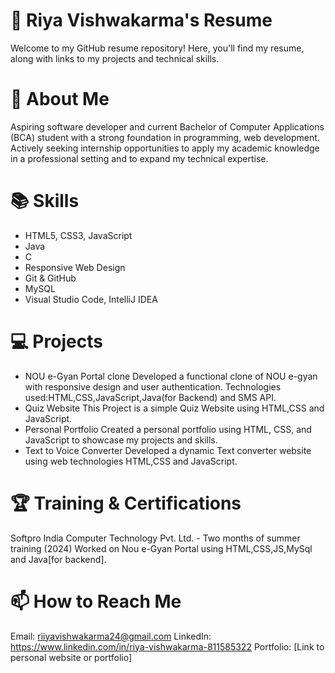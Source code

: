 # 💼 Riya Vishwakarma's Resume
Welcome to my GitHub resume repository! Here, you'll find my resume, along with links to my projects and technical skills.
# 📝 About Me
Aspiring software developer and current Bachelor of Computer Applications (BCA) student with a strong foundation in programming, web development. 
Actively seeking internship opportunities to apply my academic knowledge in a professional setting and to expand my technical expertise.
# 📚 Skills
* HTML5, CSS3, JavaScript
* Java
* C
* Responsive Web Design
* Git & GitHub
* MySQL
* Visual Studio Code, IntelliJ IDEA
# 💻 Projects
*  NOU e-Gyan Portal clone
Developed a functional clone of NOU e-gyan with responsive design and user authentication.
Technologies used:HTML,CSS,JavaScript,Java(for Backend) and SMS API.
*  Quiz Website
This Project is a simple Quiz Website using HTML,CSS and JavaScript.
*  Personal Portfolio
Created a personal portfolio using HTML, CSS, and JavaScript to showcase my projects and skills.
*  Text to Voice Converter
Developed a dynamic Text converter website using web technologies HTML,CSS and JavaScript.
# 🏆 Training & Certifications
Softpro India Computer Technology Pvt. Ltd. - Two months of summer training (2024)
Worked on Nou e-Gyan Portal using HTML,CSS,JS,MySql and Java[for backend].
# 📫 How to Reach Me
Email: riiyavishwakarma24@gmail.com
LinkedIn: https://www.linkedin.com/in/riya-vishwakarma-811585322
Portfolio: [Link to personal website or portfolio]




